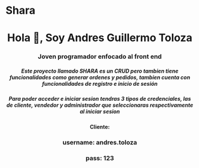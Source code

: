 # Shara
<h1 align="center">Hola 👋, Soy Andres Guillermo Toloza</h1>
<h3 align="center">Joven programador enfocado al front end </h3>
<h5 align="center">Este proyecto llamado SHARA es un CRUD pero tambien tiene funcionalidades como generar ordenes y pedidos, tambien cuenta con funcionalidades de registro e inicio de sesión </h5>
<h5 align="center">Para poder acceder e iniciar sesion tendras 3 tipos de credenciales, las de cliente, vendedor y administrador que seleccionaras respectivamente al iniciar sesion </h5>
<h4 align="center">Cliente: <h3 align="center">username: andres.toloza </h3> <h3 align="center">pass: 123 </h3>  </h4>
